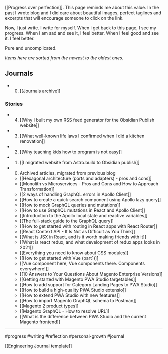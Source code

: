 [[Progress over perfection]]. This page reminds me about this value. In the past I wrote blog and I did care about beautiful images, perfect taglines and excerpts that will encourage someone to click on the link.

Now, I just write. I write for myself. When i get back to this page, I see my progress. When I am sad and see it, I feel better. When I feel good and see it. I feel better.

Pure and uncomplicated.

_Items here are sorted from the newest to the oldest ones._

## Journals

- 0. [[Journals archive]]

### Stories

- 4. [[Why I built my own RSS feed generator for the Obsidian Publish website]]
- 3. [[What well-known life laws I confirmed when I did a kitchen renovation]]
- 2. [[Why teaching kids how to program is not easy]]
- 1. [[I migrated website from Astro.build to Obsidian publish]]
- 0. Archived articles, migrated from previous blog

  - [[Hexagonal architecture (ports and adapters) - pros and cons]]
  - [[Monolith vs Microservices - Pros and Cons and How to Approach Transformation]]
  - [[2 ways of handling GraphQL errors in Apollo Client]]
  - [[How to create a quick search component using Apollo lazy query]]
  - [[How to mock GraphQL queries and mutations]]
  - [[How to use GraphQL mutations in React and Apollo Client]]
  - [[Introduction to the Apollo local state and reactive variables]]
  - [[The full-stack guide to the GraphQL query]]
  - [[How to get started with routing in React apps with React Router]]
  - [[React Context API - It Is Not as Difficult as You Think]]
  - [[What is JSX in React, and is it worth making friends with it]]
  - [[What is react redux, and what development of redux apps looks in 2021]]
  - [[Everything you need to know about CSS modules]]
  - [[How to get started with Vue (part1)]]
  - [[Vue component here, Vue components there. Components everywhere!]]
  - [[10 Answers to Your Questions About Magento Enterprise Versions]]
  - [[Getting started with Magento PWA Studio targetables]]
  - [[How to add support for Category Landing Pages to PWA Studio]]
  - [[How to build a high-quality PWA Studio extensio]]
  - [[How to extend PWA Studio with new features]]
  - [[How to import Magento GraphQL schema to Postman]]
  - [[Magento 2 product types]]
  - [[Magento GraphQL - How to resolve URL]]
  - [[What is the difference between PWA Studio and the current Magento frontend]]

---

#progress #writing #reflection #personal-growth #journal

[[Engineering Journal template]]
